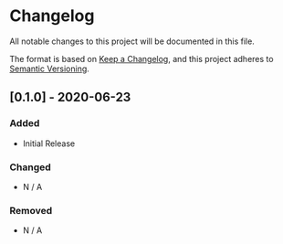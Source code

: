 # Changelog

All notable changes to this project will be documented in this file.

The format is based on [Keep a Changelog](https://keepachangelog.com/en/1.0.0/), and this project
adheres to [Semantic Versioning](https://semver.org/spec/v2.0.0.html).

## [0.1.0] - 2020-06-23

### Added

- Initial Release

### Changed

- N / A

### Removed

- N / A
